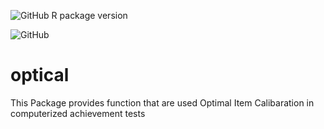 ![GitHub R package version](https://img.shields.io/github/r-package/v/scenic555/optical?label=Optical&logo=github)

![GitHub](https://img.shields.io/github/license/scenic555/optical?logo=github)

# optical
This Package provides function that are used Optimal Item Calibaration in computerized achievement tests
